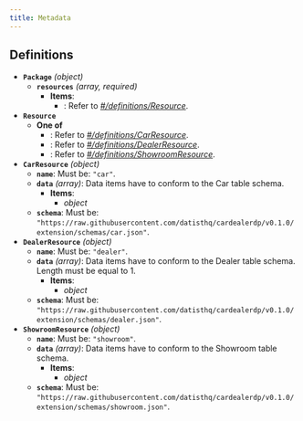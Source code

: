 ```yaml
---
title: Metadata
---
```


## Definitions

- <a id="definitions/Package"></a>**`Package`** *(object)*
  - <a id="definitions/Package/properties/resources"></a>**`resources`** *(array, required)*
    - **Items**:
        - <a id="definitions/Package/properties/resources/items/0"></a>: Refer to *[#/definitions/Resource](#definitions/Resource)*.
- <a id="definitions/Resource"></a>**`Resource`**
  - **One of**
    - <a id="definitions/Resource/oneOf/0"></a>: Refer to *[#/definitions/CarResource](#definitions/CarResource)*.
    - <a id="definitions/Resource/oneOf/1"></a>: Refer to *[#/definitions/DealerResource](#definitions/DealerResource)*.
    - <a id="definitions/Resource/oneOf/2"></a>: Refer to *[#/definitions/ShowroomResource](#definitions/ShowroomResource)*.
- <a id="definitions/CarResource"></a>**`CarResource`** *(object)*
  - <a id="definitions/CarResource/properties/name"></a>**`name`**: Must be: `"car"`.
  - <a id="definitions/CarResource/properties/data"></a>**`data`** *(array)*: Data items have to conform to the Car table schema.
    - **Items**:
        - <a id="definitions/CarResource/properties/data/items/0"></a>*object*
  - <a id="definitions/CarResource/properties/schema"></a>**`schema`**: Must be: `"https://raw.githubusercontent.com/datisthq/cardealerdp/v0.1.0/extension/schemas/car.json"`.
- <a id="definitions/DealerResource"></a>**`DealerResource`** *(object)*
  - <a id="definitions/DealerResource/properties/name"></a>**`name`**: Must be: `"dealer"`.
  - <a id="definitions/DealerResource/properties/data"></a>**`data`** *(array)*: Data items have to conform to the Dealer table schema. Length must be equal to 1.
    - **Items**:
        - <a id="definitions/DealerResource/properties/data/items/0"></a>*object*
  - <a id="definitions/DealerResource/properties/schema"></a>**`schema`**: Must be: `"https://raw.githubusercontent.com/datisthq/cardealerdp/v0.1.0/extension/schemas/dealer.json"`.
- <a id="definitions/ShowroomResource"></a>**`ShowroomResource`** *(object)*
  - <a id="definitions/ShowroomResource/properties/name"></a>**`name`**: Must be: `"showroom"`.
  - <a id="definitions/ShowroomResource/properties/data"></a>**`data`** *(array)*: Data items have to conform to the Showroom table schema.
    - **Items**:
        - <a id="definitions/ShowroomResource/properties/data/items/0"></a>*object*
  - <a id="definitions/ShowroomResource/properties/schema"></a>**`schema`**: Must be: `"https://raw.githubusercontent.com/datisthq/cardealerdp/v0.1.0/extension/schemas/showroom.json"`.
